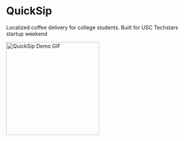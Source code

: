 # QuickSip

Localized coffee delivery for college students. Built for USC Techstars startup weekend

<img src="https://raw.githubusercontent.com/seunadekunle/quicksip-ios/main/quicksip.gif" alt="QuickSip Demo GIF" width="250"/> 